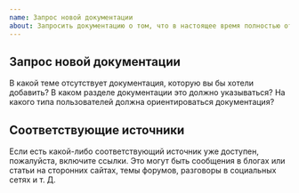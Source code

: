 ```yaml
---
name: Запрос новой документации
about: Запросить документацию о том, что в настоящее время полностью отсутствует в документации. 
---
```


## Запрос новой документации

В какой теме отсутствует документация, которую вы бы хотели добавить? В каком разделе документации это должно указываться? На какого типа пользователей должна ориентироваться документация?

## Соответствующие источники

Если есть какой-либо соответствующий источник уже доступен, пожалуйста, включите ссылки. Это могут быть сообщения в блогах или статьи на сторонних сайтах, темы форумов, разговоры в социальных сетях и т. Д.
